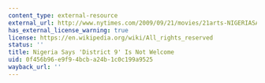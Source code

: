 ```yaml
---
content_type: external-resource
external_url: http://www.nytimes.com/2009/09/21/movies/21arts-NIGERIASAYSD_BRF.html
has_external_license_warning: true
license: https://en.wikipedia.org/wiki/All_rights_reserved
status: ''
title: Nigeria Says 'District 9' Is Not Welcome
uid: 0f456b96-e9f9-4bcb-a24b-1c0c199a9525
wayback_url: ''
---
```

